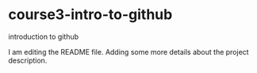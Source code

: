 # course3-intro-to-github
introduction to github

I am editing the README file. Adding some more details about the project description.
